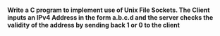 #### Write a C program to implement use of Unix File Sockets. The Client inputs an IPv4 Address in the form a.b.c.d and the server checks the validity of the address by sending back 1 or 0 to the client
